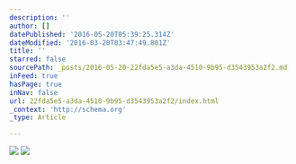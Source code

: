 ```yaml
---
description: ''
author: []
datePublished: '2016-05-20T05:39:25.314Z'
dateModified: '2016-03-20T03:47:49.801Z'
title: ''
starred: false
sourcePath: _posts/2016-05-20-22fda5e5-a3da-4510-9b95-d3543953a2f2.md
inFeed: true
hasPage: true
inNav: false
url: 22fda5e5-a3da-4510-9b95-d3543953a2f2/index.html
_context: 'http://schema.org'
_type: Article

---
```

![](https://the-grid-user-content.s3-us-west-2.amazonaws.com/38f635ca-8b02-4fdd-9f24-2253c2cd473b.png)
![](https://the-grid-user-content.s3-us-west-2.amazonaws.com/77cac303-8b58-4c2a-9235-04e338613904.png)